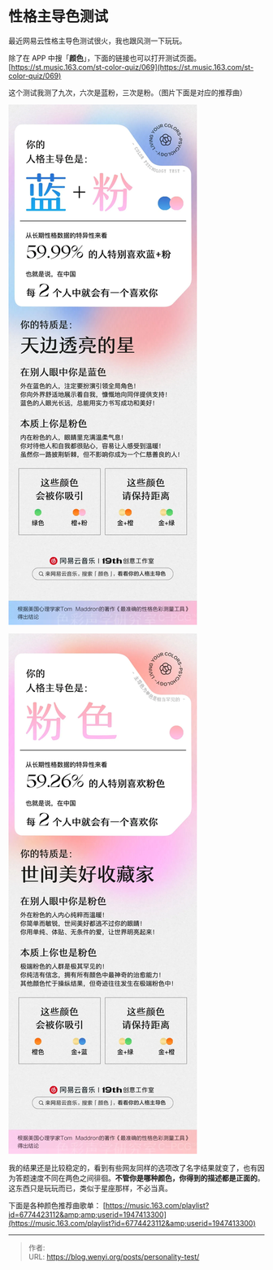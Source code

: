 # 性格主导色测试

最近网易云性格主导色测试很火，我也跟风测一下玩玩。

除了在 APP 中搜「**颜色**」，下面的链接也可以打开测试页面。
[https://st.music.163.com/st-color-quiz/069](https://st.music.163.com/st-color-quiz/069)

这个测试我测了九次，六次是蓝粉，三次是粉。（图片下面是对应的推荐曲）

![主导色蓝粉](1.webp)

![主导色粉](2.webp)

我的结果还是比较稳定的，看到有些网友同样的选项改了名字结果就变了，也有因为答题速度不同在两色之间徘徊。**不管你是哪种颜色，你得到的描述都是正面的**。这东西只是玩玩而已，类似于星座那样，不必当真。

下面是各种颜色推荐曲歌单：
[https://music.163.com/playlist?id=6774423112&amp;amp;userid=1947413300](https://music.163.com/playlist?id=6774423112&amp;userid=1947413300)


---

> 作者:   
> URL: https://blog.wenyi.org/posts/personality-test/  

